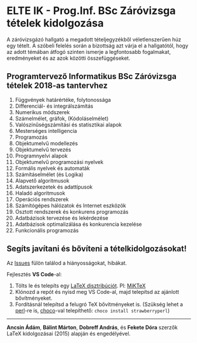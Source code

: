 # ELTE IK - Prog.Inf. BSc Záróvizsga tételek kidolgozása

A záróvizsgázó hallgató a megadott tételjegyzékből véletlenszerűen húz egy tételt. A szóbeli felelés során a bizottság azt várja el a hallgatótól, hogy az adott témában átfogó szinten ismerje a legfontosabb fogalmakat, eredményeket és az azok közötti összefüggéseket.

## Programtervező Informatikus BSc Záróvizsga tételek 2018-as tantervhez

1. Függvények határértéke, folytonossága
2. Differenciál- és integrálszámítás
3. Numerikus módszerek
4. Számelmélet, gráfok, (Kódoláselmélet)
5. Valószínűségszámítási és statisztikai alapok
6. Mesterséges intelligencia
7. Programozás
8. Objektumelvű modellezés
9. Objektumelvű tervezés
10. Programnyelvi alapok
11. Objektumelvű programozási nyelvek
12. Formális nyelvek és automaták
13. Számításelmélet (és Logika)
14. Alapvető algoritmusok
15. Adatszerkezetek és adattípusok
16. Haladó algoritmusok
17. Operációs rendszerek
18. Számítógépes hálózatok és Internet eszközök
19. Osztott rendszerek és konkurens programozás
20. Adatbázisok tervezése és lekérdezése
21. Adatbázisok optimalizálása és konkurencia kezelése
22. Funkcionális programozás

## Segíts javítani és bővíteni a tételkidolgozásokat!

Az [Issues](https://github.com/TMD44/elte-ik-pti-bsc-zarovizsga/issues) fülön találod a hiányosságokat, hibákat.

Fejlesztés **VS Code**-al:

1. Tölts le és telepíts egy [LaTeX disztribúciót](https://www.latex-project.org/get/). Pl: [MiKTeX](https://miktex.org/download)
2. Klónozd a repót és nyisd meg VS Code-al, majd telepítsd az ajánlott bővítményeket.
3. Fordításnál telepítsd a felugró TeX bővítményeket is. (Szükség lehet a [perl](https://www.perl.org/)-re is, [choco](https://chocolatey.org/install)-val telepíthető: `choco install strawberryperl`)

---

**Ancsin Ádám**, **Bálint Márton**, **Dobreff András**, és **Fekete Dóra** szerzők LaTeX kidolgozásai (2015) alapján és engedélyével.

